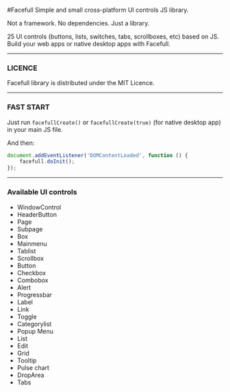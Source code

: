 #Facefull
Simple and small cross-platform UI controls JS library.

Not a framework. No dependencies. Just a library.

25 UI controls (buttons, lists, switches, tabs, scrollboxes, etc) based on JS. Build your web apps or native desktop apps with Facefull.

----------------------------------------------------------------
### LICENCE
Facefull library is distributed under the MIT Licence.

----------------------------------------------------------------
### FAST START
Just run `facefullCreate()` or `facefullCreate(true)` (for native desktop app) in your main JS file.

And then:
```js
document.addEventListener('DOMContentLoaded', function () {
    facefull.doInit();
});
```

----------------------------------------------------------------
### Available UI controls
- WindowControl
- HeaderButton
- Page
- Subpage
- Box
- Mainmenu
- Tablist
- Scrollbox
- Button
- Checkbox
- Combobox
- Alert
- Progressbar
- Label
- Link
- Toggle
- Categorylist
- Popup Menu
- List
- Edit
- Grid
- Tooltip
- Pulse chart
- DropArea
- Tabs